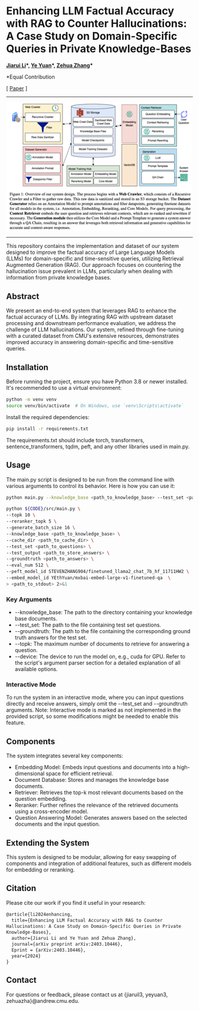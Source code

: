# Enhancing LLM Factual Accuracy with RAG to Counter Hallucinations: A Case Study on Domain-Specific Queries in Private Knowledge-Bases

**[Jiarui Li](https://www.linkedin.com/in/jiarui-li-85923b24a/)\*, [Ye Yuan](https://www.linkedin.com/in/yethyuan/)\*, [Zehua Zhang](https://www.linkedin.com/in/sz904/)\***

\*Equal Contribution

[ [Paper](https://arxiv.org/abs/2403.10446) ]

---

![Repo_System_Overview](./figs/Repo_System_Overview.png)

---

This repository contains the implementation and dataset of our system designed to improve the factual accuracy of Large Language Models (LLMs) for domain-specific and time-sensitive queries, utilizing Retrieval Augmented Generation (RAG). Our approach focuses on countering the hallucination issue prevalent in LLMs, particularly when dealing with information from private knowledge bases.

## Abstract

We present an end-to-end system that leverages RAG to enhance the factual accuracy of LLMs. By integrating RAG with upstream dataset processing and downstream performance evaluation, we address the challenge of LLM hallucinations. Our system, refined through fine-tuning with a curated dataset from CMU's extensive resources, demonstrates improved accuracy in answering domain-specific and time-sensitive queries.

## Installation

Before running the project, ensure you have Python 3.8 or newer installed. It's recommended to use a virtual environment:

```bash
python -m venv venv
source venv/bin/activate  # On Windows, use `venv\Scripts\activate`
```

Install the required dependencies:

```bash
pip install -r requirements.txt
```

The requirements.txt should include torch, transformers, sentence_transformers, tqdm, peft, and any other libraries used in main.py.

## Usage

The main.py script is designed to be run from the command line with various arguments to control its behavior. Here is how you can use it:

```bash
python main.py --knowledge_base <path_to_knowledge_base> --test_set <path_to_questions> --groundtruth <path_to_answers>
```

```bash
python ${CODE}/src/main.py \
--topk 10 \
--reranker_topk 5 \
--generate_batch_size 16 \
--knowledge_base <path_to_knowledge_base> \
--cache_dir <path_to_cache_dir> \
--test_set <path_to_questions> \
--test_output <path_to_store_answers> \
--groundtruth <path_to_answers> \
--eval_num 512 \
--peft_model_id STEVENZHANG904/finetuned_llama2_chat_7b_hf_11711HW2 \
--embed_model_id YEthYuan/mxbai-embed-large-v1-finetuned-qa  \
> <path_to_stdout> 2>&1
```

### Key Arguments

- --knowledge_base: The path to the directory containing your knowledge base documents.
- --test_set: The path to the file containing test set questions.
- --groundtruth: The path to the file containing the corresponding ground truth answers for the test set.
- --topk: The maximum number of documents to retrieve for answering a question.
- --device: The device to run the model on, e.g., cuda for GPU.
  Refer to the script's argument parser section for a detailed explanation of all available options.

### Interactive Mode

To run the system in an interactive mode, where you can input questions directly and receive answers, simply omit the --test_set and --groundtruth arguments. Note: Interactive mode is marked as not implemented in the provided script, so some modifications might be needed to enable this feature.

## Components

The system integrates several key components:

- Embedding Model: Embeds input questions and documents into a high-dimensional space for efficient retrieval.
- Document Database: Stores and manages the knowledge base documents.
- Retriever: Retrieves the top-k most relevant documents based on the question embedding.
- Reranker: Further refines the relevance of the retrieved documents using a cross-encoder model.
- Question Answering Model: Generates answers based on the selected documents and the input question.

## Extending the System

This system is designed to be modular, allowing for easy swapping of components and integration of additional features, such as different models for embedding or reranking.

## Citation

Please cite our work if you find it useful in your research:

```
@article{li2024enhancing,
  title={Enhancing LLM Factual Accuracy with RAG to Counter Hallucinations: A Case Study on Domain-Specific Queries in Private Knowledge-Bases},
  author={Jiarui Li and Ye Yuan and Zehua Zhang},
  journal={arXiv preprint arXiv:2403.10446},
  Eprint = {arXiv:2403.10446},
  year={2024}
}

```

## Contact

For questions or feedback, please contact us at {jiaruil3, yeyuan3, zehuazha}@andrew.cmu.edu.
